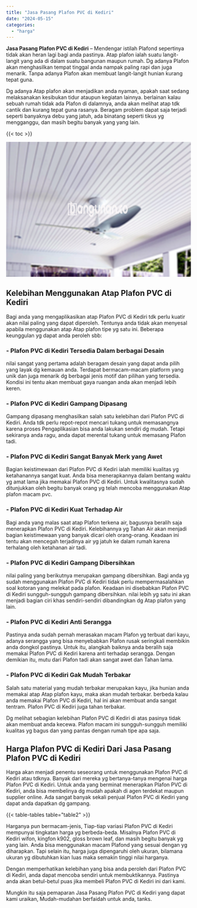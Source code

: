 ```yaml
---
title: "Jasa Pasang Plafon PVC di Kediri"
date: "2024-05-15"
categories: 
  - "harga"
---
```


**Jasa Pasang Plafon PVC di Kediri** – Mendengar istilah Plafond sepertinya tidak akan heran lagi bagi anda pastinya. Atap plafon ialah suatu langit-langit yang ada di dalam suatu bangunan maupun rumah. Dg adanya Plafon akan menghasilkan tempat tinggal anda nampak paling rapi dan juga menarik. Tanpa adanya Plafon akan membuat langit-langit hunian kurang tepat guna.

Dg adanya Atap plafon akan menjadikan anda nyaman, apakah saat sedang melaksanakan kesibukan tidur ataupun kegiatan lainnya. berlainan kalau sebuah rumah tidak ada Plafon di dalamnya, anda akan melihat atap tdk cantik dan kurang tepat guna rasanya. Beragam problem dapat saja terjadi seperti banyaknya debu yang jatuh, ada binatang seperti tikus yg mengganggu, dan masih begitu banyak yang yang lain.

{{< toc >}}

![Jasa Pasang Plafon PVC di Kediri](/images/flafond-pvc-murah30.png)

## Kelebihan Menggunakan Atap Plafon PVC di Kediri

Bagi anda yang mengaplikasikan atap Plafon PVC di Kediri tdk perlu kuatir akan nilai paling yang dapat diperoleh. Tentunya anda tidak akan menyesal apabila menggunakan atap Atap plafon tipe yg satu ini. Beberapa keunggulan yg dapat anda peroleh sbb:

### \- Plafon PVC di Kediri Tersedia Dalam berbagai Desain

nilai sangat yang pertama adalah beragam desain yang dapat anda pilih yang layak dg kemauan anda. Terdapat bermacam-macam platform yang unik dan juga menarik dg berbagai jenis motif dan pilihan yang tersedia. Kondisi ini tentu akan membuat gaya ruangan anda akan menjadi lebih keren.

### \- Plafon PVC di Kediri Gampang Dipasang

Gampang dipasang menghasilkan salah satu kelebihan dari Plafon PVC di Kediri. Anda tdk perlu repot-repot mencari tukang untuk memasangnya karena proses Pengaplikasian bisa anda lakukan sendiri dg mudah. Tetapi sekiranya anda ragu, anda dapat merental tukang untuk memasang Plafon tadi.

### \- Plafon PVC di Kediri Sangat Banyak Merk yang Awet

Bagian keistimewaan dari Plafon PVC di Kediri ialah memiliki kualitas yg ketahanannya sangat kuat. Anda bisa menerapkannya dalam bentang waktu yg amat lama jika memakai Plafon PVC di Kediri. Untuk kwalitasnya sudah ditunjukkan oleh begitu banyak orang yg telah mencoba menggunakan Atap plafon macam pvc.

### \- Plafon PVC di Kediri Kuat Terhadap Air

Bagi anda yang malas saat atap Plafon terkena air, bagusnya beralih saja menerapkan Plafon PVC di Kediri. Kelebihannya yg Tahan Air akan menjadi bagian keistimewaan yang banyak dicari oleh orang-orang. Keadaan ini tentu akan mencegah terjadinya air yg jatuh ke dalam rumah karena terhalang oleh ketahanan air tadi.

### \- Plafon PVC di Kediri Gampang Dibersihkan

nilai paling yang berikutnya merupakan gampang dibersihkan. Bagi anda yg sudah menggunakan Plafon PVC di Kediri tidak perlu mempermasalahkan soal kotoran yang melekat pada plafon. Keadaan ini disebabkan Plafon PVC di Kediri sungguh-sungguh gampang dibersihkan. nilai lebih yg satu ini akan menjadi bagian ciri khas sendiri-sendiri dibandingkan dg Atap plafon yang lain.

### \- Plafon PVC di Kediri Anti Serangga

Pastinya anda sudah pernah merasakan macam Plafon yg terbuat dari kayu, adanya serangga yang bisa menyebabkan Plafon rusak seringkali membikin anda dongkol pastinya. Untuk itu, alangkah baiknya anda beralih saja memakai Plafon PVC di Kediri karena anti terhadap serangga. Dengan demikian itu, mutu dari Plafon tadi akan sangat awet dan Tahan lama.

### \- Plafon PVC di Kediri Gak Mudah Terbakar

Salah satu material yang mudah terbakar merupakan kayu, jika hunian anda memakai atap Atap plafon kayu, maka akan mudah terbakar. berbeda kalau anda memakai Plafon PVC di Kediri, hal ini akan membuat anda sangat tentram. Plafon PVC di Kediri juga tahan terbakar.

Dg melihat sebagian kelebihan Plafon PVC di Kediri di atas pasinya tidak akan membuat anda kecewa. Plafon macam ini sungguh-sungguh memiliki kualitas yg bagus dan yang pantas dengan rumah tipe apa saja.

## Harga Plafon PVC di Kediri Dari Jasa Pasang Plafon PVC di Kediri

Harga akan menjadi penentu seseorang untuk menggunakan Plafon PVC di Kediri atau tdknya. Banyak dari mereka yg bertanya-tanya mengenai harga Plafon PVC di Kediri. Untuk anda yang berminat menerapkan Plafon PVC di Kediri, anda bisa membelinya dg mudah apakah di agen terdekat maupun supplier online. Ada sangat banyak sekali penjual Plafon PVC di Kediri yang dapat anda dapatkan dg gampang.

{{< table-tables table="table2" >}}

Harganya pun bermacam-jenis, Tiap-tiap variasi Plafon PVC di Kediri mempunyai tingkatan harga yg berbeda-beda. Misalnya Plafon PVC di Kediri wifon, kingfon k902, gloss brown leaf, dan masih begitu banyak yg yang lain. Anda bisa menggunakan macam Plafond yang sesuai dengan yg diharapkan. Tapi selain itu, harga juga dipengaruhi oleh ukuran, bilamana ukuran yg dibutuhkan kian luas maka semakin tinggi nilai harganya.

Dengan memperhatikan kelebihan yang bisa anda peroleh dari Plafon PVC di Kediri, anda dapat mencoba sendiri untuk membuktikannya. Pastinya anda akan betul-betul puas jika membeli Plafon PVC di Kediri ini dari kami.

Mungkin itu saja pemaparan Jasa Pasang Plafon PVC di Kediri yang dapat kami uraikan, Mudah-mudahan berfaidah untuk anda, tanks.
